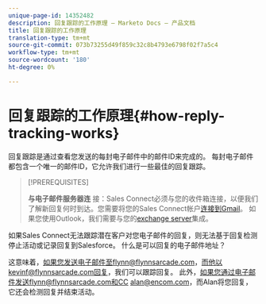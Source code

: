 ```yaml
---
unique-page-id: 14352482
description: 回复跟踪的工作原理 — Marketo Docs — 产品文档
title: 回复跟踪的工作原理
translation-type: tm+mt
source-git-commit: 073b73255d49f859c32c8b4793e6798f02f7a5c4
workflow-type: tm+mt
source-wordcount: '180'
ht-degree: 0%

---
```



# 回复跟踪的工作原理{#how-reply-tracking-works}

回复跟踪是通过查看您发送的每封电子邮件中的邮件ID来完成的。 每封电子邮件都包含一个唯一的邮件ID，它允许我们进行一些最佳的回复跟踪。

>[!PREREQUISITES]
>
>**与电子邮件服务器连** 接：Sales Connect必须与您的收件箱连接，以便我们了解新回复何时到达。您需要将您的Sales Connect帐户[连接到Gmail](/help/marketo/product-docs/marketo-sales-connect/email-plugins/gmail/email-connection-for-gmail-users.md)。 如果您使用Outlook，我们需要与您的[exchange server](https://toutapp.com/next#settings/exchange_settings)集成。

如果Sales Connect无法跟踪潜在客户对您电子邮件的回复，则无法基于回复检测停止活动或记录回复到Salesforce。  什么是可以回复的电子邮件地址？

这意味着，如果您发送电子邮件至flynn@flynnsarcade.com，而他以kevinf@flynnsarcade.com回复，我们可以跟踪回复。 此外，如果您通过电子邮件发送flynn@flynnsarcade.com和CC alan@encom.com，而Alan将您回复，它还会检测回复并结束活动。
